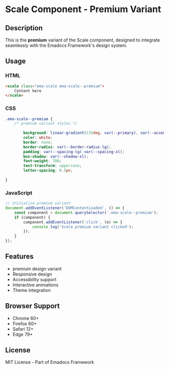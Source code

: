 # Scale Component - Premium Variant

## Description
This is the **premium** variant of the Scale component, designed to integrate seamlessly with the Emadocs Framework's design system.

## Usage

### HTML
```html
<scale class="ema-scale ema-scale--premium">
    Content here
</scale>
```

### CSS
```css
.ema-scale--premium {
    /* premium variant styles */
    
        background: linear-gradient(135deg, var(--primary), var(--accent));
        color: white;
        border: none;
        border-radius: var(--border-radius-lg);
        padding: var(--spacing-lg) var(--spacing-xl);
        box-shadow: var(--shadow-xl);
        font-weight: 700;
        text-transform: uppercase;
        letter-spacing: 0.5px;
    
}
```

### JavaScript
```javascript
// Initialize premium variant
document.addEventListener('DOMContentLoaded', () => {
    const component = document.querySelector('.ema-scale--premium');
    if (component) {
        component.addEventListener('click', (e) => {
            console.log('Scale premium variant clicked');
        });
    }
});
```

## Features
- premium design variant
- Responsive design
- Accessibility support
- Interactive animations
- Theme integration

## Browser Support
- Chrome 60+
- Firefox 60+
- Safari 12+
- Edge 79+

## License
MIT License - Part of Emadocs Framework
